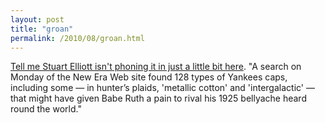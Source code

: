 ```yaml
---
layout: post
title: "groan"
permalink: /2010/08/groan.html
---
```


<p><a href="http://www.nytimes.com/2010/08/17/business/media/17adco.html">Tell me Stuart Elliott isn&#39;t phoning it in just a little bit here</a>. &quot;A search on Monday of the New Era Web site found 128 types of Yankees caps, including some — in hunter’s plaids, &#39;metallic cotton&#39; and &#39;intergalactic&#39; — that might have given Babe Ruth a pain to rival his 1925 bellyache heard round the world.&quot;</p>


